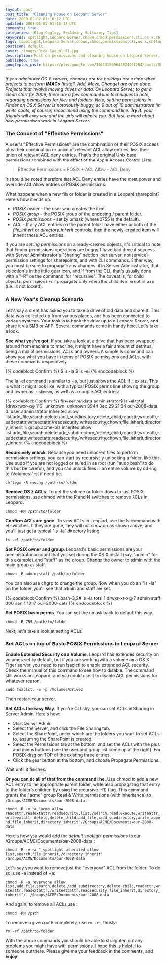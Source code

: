 ```yaml
---           
layout: post
post_title: "Cleaning House on Leopard Server"
date: 2009-01-02 01:16:12 UTC
updated: 2009-01-02 01:16:12 UTC
comments: true
categories: [Blog-Cogley, SysAdmin, Software, Tips]
keywords: spotlight,Leopard Server,chown,chmod,permissions,cli,os x,chflags,ls,inherit
tags: [spotlight,Leopard Server,chown,chmod,permissions,cli,os x,chflags,ls,inherit]
posticon: default
cover: /images/Rick_Casual_01.jpg
description: Post on permissions and cleaning house on Leopard Server, by Rick Cogley.
published: true
googleplus_post: https://plus.google.com/106441590644824941284/posts/ULr76EsC713
---
```


_If you administer OS X servers, chances are the holidays are a time when projects to perform **IMACs** (Install, Add, Move, Change) are often done. Projects that involve moving drives or data. On Leopard Server, to get a clean start for 2009, there are a few command line techniques to note, regarding permissions for files and folders. Note, _setting permissions in Finder on OS X Server is notoriously buggy_, so 9 out of 10 administrators (in white coats, of course) recommend using the command line. **Try it**: your friends will envy you and the girls will admire you. But first, a word about how permissions work in Leopard Server._

<!--more--> 

### The Concept of "Effective Permissions"

A user's "Effective Permissions" are the combination of their POSIX access plus their combination or union of relevant ACL allow entries, less their union of relevant ACL deny entries. That's the original Unix base permissions combined with the effect of the Apple Access Control Lists. 

> Effective Permissions = POSIX + ACL Allow - ACL Deny

It should be noted therefore that ACL Deny entries have the most power and override ACL Allow entries or POSIX permissions.

What happens when a new file or folder is created in a Leopard sharepoint? Here's how it ends up: 

* _POSIX owner_ - the user who creates the item.
* _POSIX group_ - the POSIX group of the enclosing / parent folder.
* _POSIX permissions_ - set by umask (where 0755 is the default).
* _ACL_ - If any ACL entries on the parent folder have either or both of the _file_inherit_ or _directory_inherit_ controls, then the newly-created item will inherit those ACL entries.

If you are _setting permissions_ on already-created objects, it's critical to note that Finder permissions operations are buggy. I have had decent success with Server Administrator's "Sharing" section (per server, not service) permission settings for sharepoints, and with CLI commands. Either way, you must be sure to propagate any changes: if in Server Administrator, that selection's in the little gear icon, and if from the CLI, that's usually done with a "-R" on the command, for "recursive". The caveat is, for child objects, permissions will propagate only when the child item is not in use (i.e. is not locked). 

### A New Year's Cleanup Scenario

Let's say a client has asked you to take a drive of old data and share it. This data was collected up from various places, and has been connected to various systems. Your task is to hook the drive up to a Leopard Server, and share it via SMB or AFP. Several commands come in handy here. Let's take a look. 

**See what you've got**. If you take a look at a drive that has been swapped around from machine to machine, it might have a fair amount of detritus, being a mix of permissions, ACLs and owners. A simple ls command can show you what you have in terms of POSIX permissions and ACLs, with these commands respectively. 

{% codeblock Confirm %}
$ ls -la
$ ls -el
{% endcodeblock %}

The ls -el command is similar to -la, but just shows the ACL if it exists. This is what it might look like, with a typical POSIX perms line showing the group and owner as `_unknown`, as well as a couple ACL entries: 

{% codeblock Confirm %}
fire-server:data administrator$ ls -el
total 1drwxrwxr-x@ 116 _unknown  _unknown  3944 Dec 29 21:24 our-2008-data 
0: user:administrator inherited allow list,add_file,search,delete,/add_subdirectory,delete_child,readattr,writeattr,readextattr,writeextattr,/readsecurity,writesecurity,chown,file_inherit,directory_inherit 
1: group:acme-biz inherited allow list,add_file,search,delete,add_subdirectory,/delete_child,readattr,writeattr,readextattr,writeextattr,readsecurity,/writesecurity,chown,file_inherit,directory_inherit
{% endcodeblock %}

**Recursively unlock**. Because you need unlocked files to perform permission settings, you can start by recursively unlocking a folder, like this. Use sudo if you are not logged or su'ed in as root (run "sudo bash" to do this but be careful), and you can unlock files in an entire volume by cd-ing to /Volumes first if need be. 

`chflags -R nouchg /path/to/folder`

**Remove OS X ACLs**. To get the volume or folder down to just POSIX permissions, use chmod with the R and N switches to remove ACLs in Leopard. 

`chmod -RN /path/to/folder`

**Confirm ACLs are gone**. To view ACLs in Leopard, use the ls command with el switches. If they are gone, they will not show up as shown above, and you'll just get a typical "ls -la" directory listing. 

`ls -el /path/to/folder`

**Set POSIX owner and group**. Leopard's basic permissions are your administrator account that you set during the OS X install (say, "admin" for this example), and "staff" as the group. Change the owner to admin with the main group as staff. 

`chown -R admin:staff /path/to/folder`

You can also use chgrp to change the group. Now when you do an "ls -la" on the folder, you'll see that admin and staff are set. 

{% codeblock Confirm %}
bash-3.2# ls -la
total 1
drwxr-xr-x@  7 admin  staff  306 Jan  1 19:17 our-2008-data
{% endcodeblock %} 

**Set POSIX basic perms**. You can set the umask back to default this way. 

`chmod -R 755 /path/to/folder`

Next, let's take a look at setting ACLs. 

### Set ACLs on top of Basic POSIX Permissions in Leopard Server

**Enable Extended Security on a Volume**. Leopard has extended security on volumes set by default, but if you are working with a volume on a OS X Tiger server, you need to run fsaclctl to enable extended ACL security. Check the manual of this command to see how to disable. The command still works on Leopard, and you could use it to disable ACL permissions for whatever reason. 

`sudo fsaclctl -e -p /Volumes/Drive2`

Then restart your server. 

**Set ACLs the Easy Way**. If you're CLI shy, you can set ACLs in Sharing in Server Admin. Here's how: 

* Start Server Admin
* Select the Server, and click the File Sharing tab.
* Select the SharePoint, under which are the folders you want to set ACLs to, assuming the SharePoint is created. 
* Select the Permissions tab at the bottom, and set the ACLs with the plus and minus buttons (see the user and group list come up at the right). For POSIX drag on TOP of the existing three entries. 
* Click the gear button at the bottom, and choose Propagate Permissions.

Wait until it finishes.

**Or you can do all of that from the command line**. Use chmod to add a new ACL entry to the appropriate parent folder, while also propagating that entry to the folder's children by using the recursive (-R) flag. This command grants the "acme" group Read & Write permissions (with inheritance) to `/Groups/ACME/Documents/our-2008-data` :

`chmod -R -v +a "acme allow readattr,readextattr,readsecurity,list,/search,read,execute,writeattr,writeextattr,delete,delete_child,add_file,/add_subdirectory,write,append,file_inherit,directory_inherit"//Groups/ACME/Documents/our-2008-data`

Here's how you would add the _default spotlight permissions_ to our /Groups/ACME/Documents/our-2008-data :

`chmod -R -v +a "_spotlight inherited allow list,search,file_inherit,/directory_inherit" /Groups/ACME/Documents/our-2008-data`

Let's say you want to remove just the "everyone" ACL from the folder. To do so, use -a instead of +a: 

`chmod -R -a "everyone allow list,add_file,search,delete,/add_subdirectory,delete_child,readattr,writeattr,readextattr,/writeextattr,readsecurity,file_inherit,directory_inherit"/  /Groups/ACME/Documents/our-2008-data`

And again, to remove all ACLs use : 

`chmod -RN /path`

To remove a given path completely, use `rm -rf`, thusly: 

`rm -rf /path/to/folder`

With the above commands you should be able to straighten out any problems you might have with permissions. I hope this is helpful to someone out there. Please give me your feedback in the comments, and **Enjoy**! 

